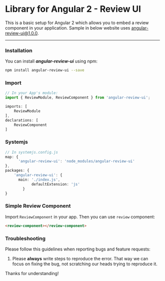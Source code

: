 # Library for Angular 2 - Review UI
This is a basic setup for Angular 2 which allows you to embed a review component in your application.
Sample in below website uses angular-review-ui@1.0.0.

- - -

### Installation

You can install ***angular-review-ui*** using npm:

  ```bash
  npm install angular-review-ui --save
  ```

### Import
```typescript
// In your App's module:
import { ReviewModule, ReviewComponent } from 'angular-review-ui';

imports: [
    ReviewModule
],
declarations: [
    ReviewComponent
]
```

### Systemjs
```typescript
// In systemjs.config.js
map: {
	  'angular-review-ui': 'node_modules/angular-review-ui'
},
packages: {
	'angular-review-ui': {
      main: './index.js',
			defaultExtension: 'js'
		}
}
```

### Simple Review Component

Import `ReviewComponent` in your app. Then you can use `review` component:
```html
<review-component></review-component>
```

### Troubleshooting

Please follow this guidelines when reporting bugs and feature requests:

1. Please **always** write steps to reproduce the error. That way we can focus on fixing the bug, not scratching our heads trying to reproduce it.

Thanks for understanding!
